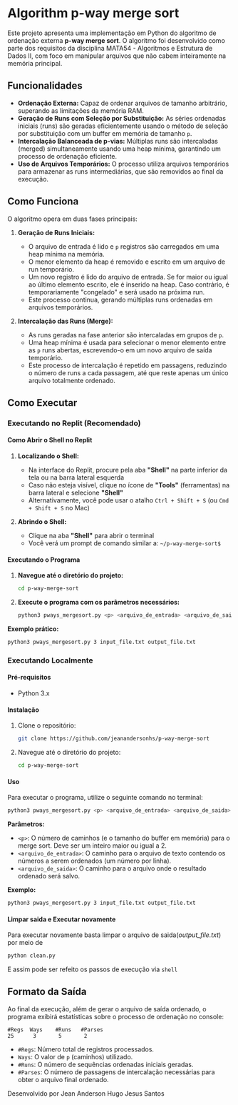 # Algorithm p-way merge sort

Este projeto apresenta uma implementação em Python do algoritmo de ordenação externa **p-way merge sort**. O algoritmo foi desenvolvido como parte dos requisitos da disciplina MATA54 - Algoritmos e Estrutura de Dados II, com foco em manipular arquivos que não cabem inteiramente na memória principal.

## Funcionalidades

- **Ordenação Externa:** Capaz de ordenar arquivos de tamanho arbitrário, superando as limitações da memória RAM.
- **Geração de Runs com Seleção por Substituição:** As séries ordenadas iniciais (runs) são geradas eficientemente usando o método de seleção por substituição com um buffer em memória de tamanho `p`.
- **Intercalação Balanceada de p-vias:** Múltiplas runs são intercaladas (merged) simultaneamente usando uma heap mínima, garantindo um processo de ordenação eficiente.
- **Uso de Arquivos Temporários:** O processo utiliza arquivos temporários para armazenar as runs intermediárias, que são removidos ao final da execução.

## Como Funciona

O algoritmo opera em duas fases principais:

1.  **Geração de Runs Iniciais:**
    -   O arquivo de entrada é lido e `p` registros são carregados em uma heap mínima na memória.
    -   O menor elemento da heap é removido e escrito em um arquivo de run temporário.
    -   Um novo registro é lido do arquivo de entrada. Se for maior ou igual ao último elemento escrito, ele é inserido na heap. Caso contrário, é temporariamente "congelado" e será usado na próxima run.
    -   Este processo continua, gerando múltiplas runs ordenadas em arquivos temporários.

2.  **Intercalação das Runs (Merge):**
    -   As runs geradas na fase anterior são intercaladas em grupos de `p`.
    -   Uma heap mínima é usada para selecionar o menor elemento entre as `p` runs abertas, escrevendo-o em um novo arquivo de saída temporário.
    -   Este processo de intercalação é repetido em passagens, reduzindo o número de runs a cada passagem, até que reste apenas um único arquivo totalmente ordenado.

## Como Executar

### Executando no Replit (Recomendado)

#### Como Abrir o Shell no Replit

1. **Localizando o Shell:**
   - Na interface do Replit, procure pela aba **"Shell"** na parte inferior da tela ou na barra lateral esquerda
   - Caso não esteja visível, clique no ícone de **"Tools"** (ferramentas) na barra lateral e selecione **"Shell"**
   - Alternativamente, você pode usar o atalho `Ctrl + Shift + S` (ou `Cmd + Shift + S` no Mac)

2. **Abrindo o Shell:**
   - Clique na aba **"Shell"** para abrir o terminal
   - Você verá um prompt de comando similar a: `~/p-way-merge-sort$`

#### Executando o Programa

1. **Navegue até o diretório do projeto:**
   ```bash
   cd p-way-merge-sort
   ```

2. **Execute o programa com os parâmetros necessários:**
   ```bash
   python3 pways_mergesort.py <p> <arquivo_de_entrada> <arquivo_de_saida>
   ```

**Exemplo prático:**
```bash
python3 pways_mergesort.py 3 input_file.txt output_file.txt
```

### Executando Localmente

#### Pré-requisitos

-   Python 3.x

#### Instalação

1.  Clone o repositório:
    ```bash
    git clone https://github.com/jeanandersonhs/p-way-merge-sort
    ```

2.  Navegue até o diretório do projeto:
    ```bash
    cd p-way-merge-sort
    ```

#### Uso

Para executar o programa, utilize o seguinte comando no terminal:

```bash
python3 pways_mergesort.py <p> <arquivo_de_entrada> <arquivo_de_saida>
```

**Parâmetros:**

-   `<p>`: O número de caminhos (e o tamanho do buffer em memória) para o merge sort. Deve ser um inteiro maior ou igual a 2.
-   `<arquivo_de_entrada>`: O caminho para o arquivo de texto contendo os números a serem ordenados (um número por linha).
-   `<arquivo_de_saida>`: O caminho para o arquivo onde o resultado ordenado será salvo.

**Exemplo:**

```bash
python3 pways_mergesort.py 3 input_file.txt output_file.txt
```

#### Limpar saida e Executar novamente
Para executar novamente basta limpar o arquivo de saida(_output_file.txt_) por meio de 
```bash
python clean.py
```

E assim pode ser refeito os passos de execução via `shell`

## Formato da Saída

Ao final da execução, além de gerar o arquivo de saída ordenado, o programa exibirá estatísticas sobre o processo de ordenação no console:

```
#Regs  Ways    #Runs   #Parses
25      3       5       2
```

-   `#Regs`: Número total de registros processados.
-   `Ways`: O valor de `p` (caminhos) utilizado.
-   `#Runs`: O número de sequências ordenadas iniciais geradas.
-   `#Parses`: O número de passagens de intercalação necessárias para obter o arquivo final ordenado.





Desenvolvido por Jean Anderson Hugo Jesus Santos